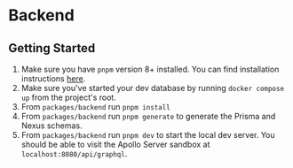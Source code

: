 # Backend

## Getting Started

1. Make sure you have `pnpm` version 8+ installed. You can find installation instructions [here](https://pnpm.io/installation).
2. Make sure you've started your dev database by running `docker compose up` from the project's root.
3. From `packages/backend` run `pnpm install`
4. From `packages/backend` run `pnpm generate` to generate the Prisma and Nexus schemas.
5. From `packages/backend` run `pnpm dev` to start the local dev server. You should be able to visit the Apollo Server sandbox at `localhost:8080/api/graphql`.
